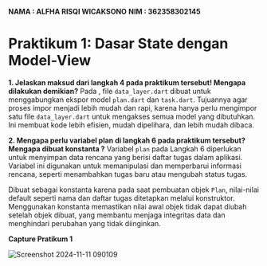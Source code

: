 **NAMA : ALFHA RISQI WICAKSONO**
**NIM : 362358302145**

# Praktikum 1: Dasar State dengan Model-View

**1. Jelaskan maksud dari langkah 4 pada praktikum tersebut! Mengapa dilakukan demikian?**
Pada , file `data_layer.dart` dibuat untuk menggabungkan ekspor model `plan.dart` dan `task.dart`. Tujuannya agar proses impor menjadi lebih mudah dan rapi, karena hanya perlu mengimpor satu file `data_layer.dart` untuk mengakses semua model yang dibutuhkan. Ini membuat kode lebih efisien, mudah dipelihara, dan lebih mudah dibaca.

**2. Mengapa perlu variabel plan di langkah 6 pada praktikum tersebut? Mengapa dibuat konstanta ?**
Variabel `plan` pada Langkah 6 diperlukan untuk menyimpan data rencana yang berisi daftar tugas dalam aplikasi. Variabel ini digunakan untuk memanipulasi dan memperbarui informasi rencana, seperti menambahkan tugas baru atau mengubah status tugas.

Dibuat sebagai konstanta karena pada saat pembuatan objek `Plan`, nilai-nilai default seperti nama dan daftar tugas ditetapkan melalui konstruktor. Menggunakan konstanta memastikan nilai awal objek tidak dapat diubah setelah objek dibuat, yang membantu menjaga integritas data dan menghindari perubahan yang tidak diinginkan.

**Capture Pratikum 1**

![Screenshot 2024-11-11 090109](https://github.com/user-attachments/assets/af367f28-f065-4bf1-810f-a5697f543119)
